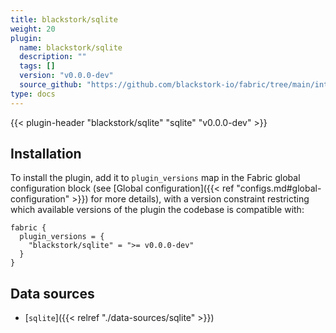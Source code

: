 ```yaml
---
title: blackstork/sqlite
weight: 20
plugin:
  name: blackstork/sqlite
  description: ""
  tags: []
  version: "v0.0.0-dev"
  source_github: "https://github.com/blackstork-io/fabric/tree/main/internal/sqlite/"
type: docs
---
```


{{< plugin-header "blackstork/sqlite" "sqlite" "v0.0.0-dev" >}}

## Installation

To install the plugin, add it to `plugin_versions` map in the Fabric global configuration block (see [Global configuration]({{< ref "configs.md#global-configuration" >}}) for more details), with a version constraint restricting which available versions of the plugin the codebase is compatible with:

```hcl
fabric {
  plugin_versions = {
    "blackstork/sqlite" = ">= v0.0.0-dev"
  }
}
```

## Data sources

- [`sqlite`]({{< relref "./data-sources/sqlite" >}})
